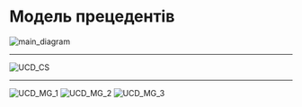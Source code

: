 # Модель прецедентів


![main_diagram](http://www.plantuml.com/plantuml/proxy?cache=no&src=https://raw.githubusercontent.com/l0releei/obd_project/l0releei/src/use_case/main_diagram.uml)

<hr>
  
![UCD_CS](http://www.plantuml.com/plantuml/proxy?cache=no&src=https://raw.githubusercontent.com/l0releei/obd_project/l0releei/src/use_case/UCD_CS.uml)
<hr>

![UCD_MG_1](http://www.plantuml.com/plantuml/proxy?cache=no&src=https://raw.githubusercontent.com/l0releei/obd_project/l0releei/src/use_case/USD_MG_1.uml)
![UCD_MG_2](http://www.plantuml.com/plantuml/proxy?cache=no&src=https://raw.githubusercontent.com/l0releei/obd_project/l0releei/src/use_case/USD_MG_2.uml)
![UCD_MG_3](http://www.plantuml.com/plantuml/proxy?cache=no&src=https://raw.githubusercontent.com/l0releei/obd_project/l0releei/src/use_case/USD_MG_3.uml)
